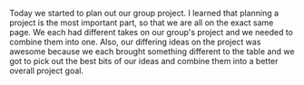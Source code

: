 Today we started to plan out our group project.  I learned that planning a project is the most important part, so that we are all on the exact same page.  We each had different takes on our group's project and we needed to combine them into one.  Also, our differing ideas on the project was awesome because we each brought something different to the table and we got to pick out the best bits of our ideas and combine them into a better overall project goal.  
